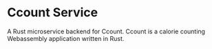 # Ccount Service

A Rust microservice backend for Ccount. Ccount is a calorie counting Webassembly application written in Rust.




